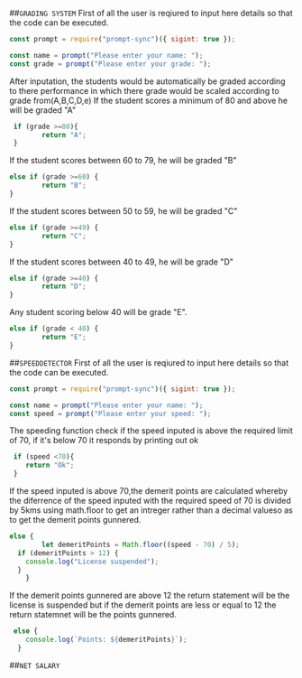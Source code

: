 ##`GRADING SYSTEM`
First of all the user is reqiured to input here details so that the code can be executed.
```js
const prompt = require("prompt-sync")({ sigint: true });

const name = prompt("Please enter your name: ");
const grade = prompt("Please enter your grade: ");
```
After inputation, the students would be automatically be graded according to there performance in which there grade would be scaled according to grade from(A,B,C,D,e)
If the student scores a minimum of 80 and above he will be graded "A"
```js
 if (grade >=80){
        return "A";
 }
 ```
If the student scores between 60 to 79, he will be graded  "B"
```js
else if (grade >=60) {
        return "B";
}
```
If the student scores between 50 to 59, he will be graded  "C"
```js
else if (grade >=49) {
        return "C";
}
```
If the student scores between 40 to 49, he will be grade  "D"
```js
else if (grade >=40) {
        return "D";
}
```
Any student scoring below 40 will be grade  "E".
```js
else if (grade < 40) {
        return "E";
}
```


##`SPEEDDETECTOR`
First of all the user is reqiured to input here details so that the code can be executed.
```js
const prompt = require("prompt-sync")({ sigint: true });

const name = prompt("Please enter your name: ");
const speed = prompt("Please enter your speed: ");
```

The speeding function check if the speed inputed is above the required limit of 70, if it's below 70 it responds by printing out ok
```js
 if (speed <70){
    return "Ok";
 }
 ```
If the speed inputed is above 70,the demerit points are calculated whereby the diferrence of the speed inputed with the required speed of 70 is divided by 5kms using math.floor to get an intreger rather than a decimal valueso as to get the demerit points gunnered.
```js
else { 
        let demeritPoints = Math.floor((speed - 70) / 5);
  if (demeritPoints > 12) {
    console.log("License suspended");
  }
    }
```
If the demerit points gunnered are above 12 the return statement will be the license is suspended but if the demerit points are less or equal to 12 the return statemnet will be the points gunnered.
```js
 else {
    console.log(`Points: ${demeritPoints}`);
  }
  ```
##`NET SALARY`
